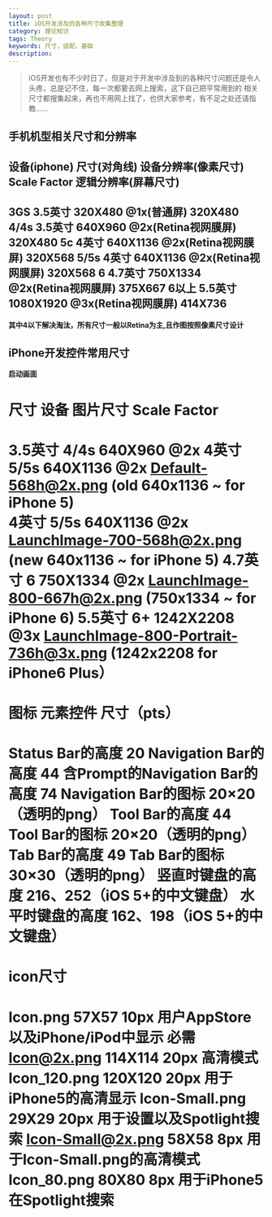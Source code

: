 ```yaml
---
layout: post
title: iOS开发涉及的各种尺寸收集整理
category: 理论知识
tags: Theory
keywords: 尺寸，适配，基础
description: 
---
```


> iOS开发也有不少时日了，但是对于开发中涉及到的各种尺寸问题还是令人头疼，总是记不住，每一次都要去网上搜索，这下自己把平常用到的
相关尺寸都搜集起来，再也不用网上找了，也供大家参考，有不足之处还请指教……


## 手机机型相关尺寸和分辨率

设备(iphone)     尺寸(对角线)      设备分辨率(像素尺寸)       Scale Factor            逻辑分辨率(屏幕尺寸)
--------------------------------------------------------------------------------------------------
3GS              3.5英寸          320X480             @1x(普通屏)                320X480
4/4s             3.5英寸          640X960             @2x(Retina视网膜屏)        320X480
5c               4英寸            640X1136            @2x(Retina视网膜屏)        320X568
5/5s             4英寸            640X1136            @2x(Retina视网膜屏)        320X568
6                4.7英寸          750X1334            @2x(Retina视网膜屏)        375X667
6以上             5.5英寸          1080X1920           @3x(Retina视网膜屏)        414X736
--------------------------------------------------------------------------------------------------
**其中4以下解决淘汰，所有尺寸一般以Retina为主,且作图按照像素尺寸设计**

## iPhone开发控件常用尺寸

**启动画面**

   尺寸             设备       图片尺寸    Scale Factor      
===========================================================================================================
 3.5英寸            4/4s      640X960     @2x
 4英寸              5/5s      640X1136    @2x Default-568h@2x.png (old 640x1136 ~ for iPhone 5)   
 4英寸              5/5s      640X1136    @2x LaunchImage-700-568h@2x.png (new 640x1136 ~ for iPhone 5)
 4.7英寸            6         750X1334    @2x LaunchImage-800-667h@2x.png (750x1334 ~ for iPhone 6)
 5.5英寸            6+        1242X2208   @3x LaunchImage-800-Portrait-736h@3x.png (1242x2208 for iPhone6 Plus）
===========================================================================================================

**图标**
元素控件	                     尺寸（pts）
==================================================
Status Bar的高度	                20
Navigation Bar的高度	            44
含Prompt的Navigation Bar的高度	74
Navigation Bar的图标	           20×20（透明的png）
Tool Bar的高度	                44
Tool Bar的图标	               20×20（透明的png）
Tab Bar的高度                 	49
Tab Bar的图标                 	30×30（透明的png）
竖直时键盘的高度	           216、252（iOS 5+的中文键盘）
水平时键盘的高度	           162、198（iOS 5+的中文键盘）
==================================================

**icon尺寸**
============================================================================
Icon.png                 57X57     10px  用户AppStore以及iPhone/iPod中显示 必需
Icon@2x.png              114X114   20px  高清模式
Icon_120.png             120X120   20px  用于iPhone5的高清显示
Icon-Small.png           29X29     20px  用于设置以及Spotlight搜索
Icon-Small@2x.png        58X58     8px   用于Icon-Small.png的高清模式
Icon_80.png              80X80     8px   用于iPhone5在Spotlight搜索
=============================================================================

